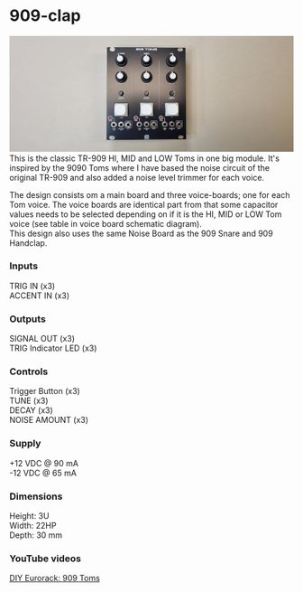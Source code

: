 # 909-clap
![909TOMS image](909_TOMS.jpg)
This is the classic TR-909 HI, MID and LOW Toms in one big module. It's inspired by the 9090 Toms where I have based the noise circuit of the original TR-909 and also added a noise level trimmer for each voice. 

The design consists om a main board and three voice-boards; one for each Tom voice. The voice boards are identical part from that some capacitor values needs to be selected depending on if it is the HI, MID or LOW Tom voice (see table in voice board schematic diagram).  
This design also uses the same Noise Board as the 909 Snare and 909 Handclap.

### Inputs
TRIG IN (x3)  
ACCENT IN (x3) 

### Outputs
SIGNAL OUT (x3)  
TRIG Indicator LED (x3)

### Controls
Trigger Button (x3)  
TUNE (x3)  
DECAY (x3)  
NOISE AMOUNT (x3)  

### Supply
+12 VDC @ 90 mA  
-12 VDC @ 65 mA  

### Dimensions
Height: 3U  
Width: 22HP  
Depth: 30 mm  
 
### YouTube videos
[DIY Eurorack: 909 Toms]()  
